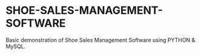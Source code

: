# SHOE-SALES-MANAGEMENT-SOFTWARE
Basic demonstration of Shoe Sales Management Software using PYTHON &amp; MySQL.
